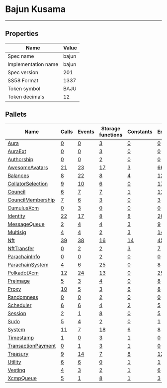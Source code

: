 # Bajun Kusama

---------

## Properties
| Name | Value |
| -------- | -------- |
| Spec name     | bajun     |
| Implementation name     | bajun     |
| Spec version     | 201     |
| SS58 Format     | 1337     |
| Token symbol      | BAJU     |
| Token decimals      | 12     |

## Pallets
| Name | Calls | Events | Storage functions | Constants | Errors |
| -------- | -------- | -------- | -------- | -------- | -------- |
| [Aura](aura.md) | [0](aura.md#calls) | [0](aura.md#events) | [3](aura.md#storage-functions) | [0](aura.md#constants) | [0](aura.md#errors) |
| [AuraExt](auraext.md) | [0](auraext.md#calls) | [0](auraext.md#events) | [3](auraext.md#storage-functions) | [0](auraext.md#constants) | [0](auraext.md#errors) |
| [Authorship](authorship.md) | [0](authorship.md#calls) | [0](authorship.md#events) | [2](authorship.md#storage-functions) | [0](authorship.md#constants) | [0](authorship.md#errors) |
| [AwesomeAvatars](awesomeavatars.md) | [21](awesomeavatars.md#calls) | [23](awesomeavatars.md#events) | [17](awesomeavatars.md#storage-functions) | [3](awesomeavatars.md#constants) | [66](awesomeavatars.md#errors) |
| [Balances](balances.md) | [8](balances.md#calls) | [22](balances.md#events) | [8](balances.md#storage-functions) | [4](balances.md#constants) | [12](balances.md#errors) |
| [CollatorSelection](collatorselection.md) | [9](collatorselection.md#calls) | [10](collatorselection.md#events) | [6](collatorselection.md#storage-functions) | [0](collatorselection.md#constants) | [17](collatorselection.md#errors) |
| [Council](council.md) | [6](council.md#calls) | [7](council.md#events) | [7](council.md#storage-functions) | [1](council.md#constants) | [11](council.md#errors) |
| [CouncilMembership](councilmembership.md) | [7](councilmembership.md#calls) | [6](councilmembership.md#events) | [3](councilmembership.md#storage-functions) | [0](councilmembership.md#constants) | [3](councilmembership.md#errors) |
| [CumulusXcm](cumulusxcm.md) | [0](cumulusxcm.md#calls) | [3](cumulusxcm.md#events) | [0](cumulusxcm.md#storage-functions) | [0](cumulusxcm.md#constants) | [0](cumulusxcm.md#errors) |
| [Identity](identity.md) | [22](identity.md#calls) | [17](identity.md#events) | [8](identity.md#storage-functions) | [8](identity.md#constants) | [26](identity.md#errors) |
| [MessageQueue](messagequeue.md) | [2](messagequeue.md#calls) | [4](messagequeue.md#events) | [4](messagequeue.md#storage-functions) | [3](messagequeue.md#constants) | [9](messagequeue.md#errors) |
| [Multisig](multisig.md) | [4](multisig.md#calls) | [4](multisig.md#events) | [2](multisig.md#storage-functions) | [3](multisig.md#constants) | [14](multisig.md#errors) |
| [Nft](nft.md) | [39](nft.md#calls) | [38](nft.md#events) | [16](nft.md#storage-functions) | [14](nft.md#constants) | [45](nft.md#errors) |
| [NftTransfer](nfttransfer.md) | [0](nfttransfer.md#calls) | [2](nfttransfer.md#events) | [2](nfttransfer.md#storage-functions) | [3](nfttransfer.md#constants) | [7](nfttransfer.md#errors) |
| [ParachainInfo](parachaininfo.md) | [0](parachaininfo.md#calls) | [0](parachaininfo.md#events) | [2](parachaininfo.md#storage-functions) | [0](parachaininfo.md#constants) | [0](parachaininfo.md#errors) |
| [ParachainSystem](parachainsystem.md) | [4](parachainsystem.md#calls) | [6](parachainsystem.md#events) | [25](parachainsystem.md#storage-functions) | [0](parachainsystem.md#constants) | [8](parachainsystem.md#errors) |
| [PolkadotXcm](polkadotxcm.md) | [12](polkadotxcm.md#calls) | [24](polkadotxcm.md#events) | [13](polkadotxcm.md#storage-functions) | [0](polkadotxcm.md#constants) | [25](polkadotxcm.md#errors) |
| [Preimage](preimage.md) | [5](preimage.md#calls) | [3](preimage.md#events) | [4](preimage.md#storage-functions) | [0](preimage.md#constants) | [8](preimage.md#errors) |
| [Proxy](proxy.md) | [10](proxy.md#calls) | [5](proxy.md#events) | [3](proxy.md#storage-functions) | [6](proxy.md#constants) | [8](proxy.md#errors) |
| [Randomness](randomness.md) | [0](randomness.md#calls) | [0](randomness.md#events) | [2](randomness.md#storage-functions) | [0](randomness.md#constants) | [0](randomness.md#errors) |
| [Scheduler](scheduler.md) | [6](scheduler.md#calls) | [6](scheduler.md#events) | [4](scheduler.md#storage-functions) | [2](scheduler.md#constants) | [5](scheduler.md#errors) |
| [Session](session.md) | [2](session.md#calls) | [1](session.md#events) | [8](session.md#storage-functions) | [0](session.md#constants) | [5](session.md#errors) |
| [Sudo](sudo.md) | [5](sudo.md#calls) | [4](sudo.md#events) | [2](sudo.md#storage-functions) | [0](sudo.md#constants) | [1](sudo.md#errors) |
| [System](system.md) | [11](system.md#calls) | [7](system.md#events) | [18](system.md#storage-functions) | [6](system.md#constants) | [8](system.md#errors) |
| [Timestamp](timestamp.md) | [1](timestamp.md#calls) | [0](timestamp.md#events) | [3](timestamp.md#storage-functions) | [1](timestamp.md#constants) | [0](timestamp.md#errors) |
| [TransactionPayment](transactionpayment.md) | [0](transactionpayment.md#calls) | [1](transactionpayment.md#events) | [3](transactionpayment.md#storage-functions) | [1](transactionpayment.md#constants) | [0](transactionpayment.md#errors) |
| [Treasury](treasury.md) | [9](treasury.md#calls) | [14](treasury.md#events) | [7](treasury.md#storage-functions) | [8](treasury.md#constants) | [12](treasury.md#errors) |
| [Utility](utility.md) | [6](utility.md#calls) | [6](utility.md#events) | [0](utility.md#storage-functions) | [1](utility.md#constants) | [1](utility.md#errors) |
| [Vesting](vesting.md) | [4](vesting.md#calls) | [3](vesting.md#events) | [2](vesting.md#storage-functions) | [1](vesting.md#constants) | [6](vesting.md#errors) |
| [XcmpQueue](xcmpqueue.md) | [5](xcmpqueue.md#calls) | [1](xcmpqueue.md#events) | [8](xcmpqueue.md#storage-functions) | [1](xcmpqueue.md#constants) | [3](xcmpqueue.md#errors) |